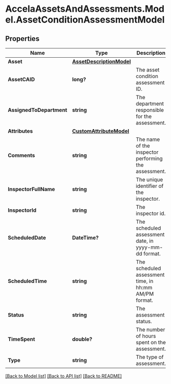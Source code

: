 # AccelaAssetsAndAssessments.Model.AssetConditionAssessmentModel
## Properties

Name | Type | Description | Notes
------------ | ------------- | ------------- | -------------
**Asset** | [**AssetDescriptionModel**](AssetDescriptionModel.md) |  | [optional] 
**AssetCAID** | **long?** | The asset condition assessment ID. | [optional] 
**AssignedToDepartment** | **string** | The department responsible for the assessment. | [optional] 
**Attributes** | [**CustomAttributeModel**](CustomAttributeModel.md) |  | [optional] 
**Comments** | **string** | The name of the inspector performing the assessment. | [optional] 
**InspectorFullName** | **string** |  The unique identifier of the inspector. | [optional] 
**InspectorId** | **string** | The inspector id. | [optional] 
**ScheduledDate** | **DateTime?** | The scheduled assessment date, in yyyy-mm-dd format. | [optional] 
**ScheduledTime** | **string** | The scheduled assessment time, in hh:mm AM/PM format. | [optional] 
**Status** | **string** | The assessment status. | [optional] 
**TimeSpent** | **double?** | The number of hours spent on the assessment. | [optional] 
**Type** | **string** | The type of assessment. | [optional] 

[[Back to Model list]](../README.md#documentation-for-models) [[Back to API list]](../README.md#documentation-for-api-endpoints) [[Back to README]](../README.md)

